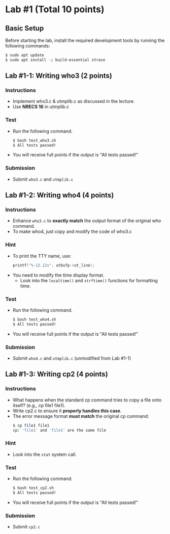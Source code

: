 # Lab #1 (Total 10 points)

## Basic Setup 
Before starting the lab, install the required development tools by running the following commands:
```sh
$ sudo apt update
$ sudo apt install -y build-essential strace
```

## Lab #1-1: Writing who3 (2 points)
### Instructions
- Implement who3.c & utmplib.c as discussed in the lecture.
- Use **NRECS 16** in utmplib.c

### Test
- Run the following command.
    ```sh
    $ bash test_who3.sh
    $ All tests passed!
    ```
- You will receive full points if the output is "All tests passed!"

### Submission
- Submit `who3.c` and `utmplib.c`


## Lab #1-2: Writing who4 (4 points)
### Instructions
- Enhance `who3.c` to **exactly match** the output format of the original who command.
- To make who4, just copy and modify the code of who3.c

### Hint
- To print the TTY name, use:  
    ```C
    printf("%-12.12s", utbufp->ut_line);
    ```
- You need to modify the time display format.
  - Look into the `localtime()` and `strftime()` functions for formatting time.

### Test
- Run the following command.
    ```sh
    $ bash test_who4.sh
    $ All tests passed!
    ```
- You will receive full points if the output is "All tests passed!"

### Submission
- Submit `who4.c` and `utmplib.c` (unmodified from Lab #1-1)


## Lab #1-3: Writing cp2 (4 points)
### Instructions
- What happens when the standard cp command tries to copy a file onto itself? (e.g., cp file1 file1).
- Write cp2.c to ensure it **properly handles this case**.
- The error message format **must match** the original cp command:
    ```sh
    $ cp file1 file1
    cp: 'file1' and 'file1' are the same file
    ```

### Hint
- Look into the `stat` system call.

### Test
- Run the following command.
    ```sh
    $ bash test_cp2.sh
    $ All tests passed!
    ```
- You will receive full points if the output is "All tests passed!"

### Submission
- Submit `cp2.c`
  
